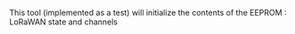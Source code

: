 This tool (implemented as a test) will initialize the contents of the EEPROM :
LoRaWAN state and channels